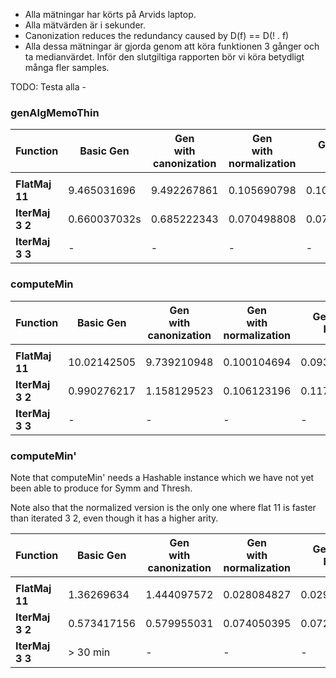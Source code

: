 - Alla mätningar har körts på Arvids laptop.
- Alla mätvärden är i sekunder.
- Canonization reduces the redundancy caused by D(f) == D(! . f)
- Alla dessa mätningar är gjorda genom att köra funktionen 3 gånger och ta medianvärdet. Inför den slutgiltiga rapporten bör vi köra betydligt många fler samples.

TODO: Testa alla -

### genAlgMemoThin

| **Function**    | Basic Gen    | Gen <br>with canonization | Gen <br>with normalization | Gen with both | Threshold  | Iterated Threshold | Symmetric   | Iterated Symmetric |
| --------------- | ------------ | ------------------------- | -------------------------- | ------------- | ---------- | ------------------ | ----------- | ------------------ |
|                 |              |                           |                            |               |            |                    |             |                    |
| **FlatMaj 11**  | 9.465031696  | 9.492267861               | 0.105690798                | 0.102600042   | 0.00071124 | 0.000197645        | 0.000974195 | 0.000242941        |
| **IterMaj 3 2** | 0.660037032s | 0.685222343               | 0.070498808                | 0.072914753   | N/A        | 0.008165325        | N/A         | 0.013071388        |
| **IterMaj 3 3** | -            | -                         | -                          | -             | N/A        | -                  | N/A         | -                  |

### computeMin

| **Function**    | Basic Gen   | Gen <br>with canonization | Gen <br>with normalization | Gen with both | Threshold   | Iterated Threshold | Symmetric   | Iterated Symmetric |
| --------------- | ----------- | ------------------------- | -------------------------- | ------------- | ----------- | ------------------ | ----------- | ------------------ |
|                 |             |                           |                            |               |             |                    |             |                    |
| **FlatMaj 11**  | 10.02142505 | 9.739210948               | 0.100104694                | 0.093713429   | 0.000911618 | 0.000204373        | 0.001135306 | 0.000383998        |
| **IterMaj 3 2** | 0.990276217 | 1.158129523               | 0.106123196                | 0.117547343   | N/A         | 0.013081782        | N/A         | 0.015872411        |
| **IterMaj 3 3** | -           | -                         | -                          | -             | N/A         | ~11 min            | N/A         | -                  |

### computeMin'

Note that computeMin' needs a Hashable instance which we have not yet been able to produce for Symm and Thresh.

Note also that the normalized version is the only one where flat 11 is faster than iterated 3 2, even though it has a higher arity.

| **Function**    | Basic Gen   | Gen <br>with canonization | Gen <br>with normalization | Gen with both |
| --------------- | ----------- | ------------------------- | -------------------------- | ------------- |
|                 |             |                           |                            |               |
| **FlatMaj 11**  | 1.36269634  | 1.444097572               | 0.028084827                | 0.029782328   |
| **IterMaj 3 2** | 0.573417156 | 0.579955031               | 0.074050395                | 0.072238293   |
| **IterMaj 3 3** | > 30 min    | -                         | -                          | -             |
